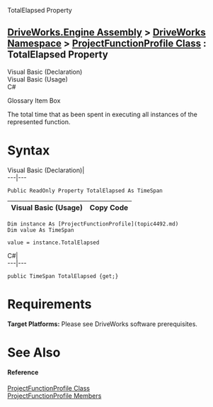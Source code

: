 TotalElapsed Property   
  
[DriveWorks.Engine Assembly](topic2156.md) > [DriveWorks Namespace](topic2159.md) > [ProjectFunctionProfile Class](topic4492.md) : TotalElapsed Property  
---  
  
Visual Basic (Declaration)    
Visual Basic (Usage)    
C# 

Glossary Item Box

The total time that as been spent in executing all instances of the represented function. 

# Syntax

Visual Basic (Declaration)|   
---|---  
      
    
    Public ReadOnly Property TotalElapsed As TimeSpan  
  
Visual Basic (Usage)| Copy Code  
---|---  
      
    
    Dim instance As [ProjectFunctionProfile](topic4492.md)
    Dim value As TimeSpan
     
    value = instance.TotalElapsed  
  
C#|   
---|---  
      
    
    public TimeSpan TotalElapsed {get;}  
  
# Requirements

**Target Platforms:** Please see DriveWorks software prerequisites.

# See Also

#### Reference

[ProjectFunctionProfile Class](topic4492.md)   
[ProjectFunctionProfile Members](topic4493.md)


